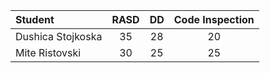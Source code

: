 Student      | RASD          | DD            | Code Inspection |:------------ | :-------------: | :-------------: | :----------------:|Dushica Stojkoska | 35 | 28 | 20 Mite Ristovski | 30 | 25 | 25 